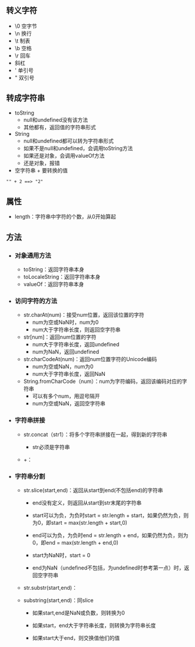 ## 转义字符

* \0 空字节
* \n 换行
* \t 制表
* \b 空格
* \r 回车
* 斜杠
* \' 单引号
* \" 双引号

## 转成字符串

* toString
  * null和undefined没有该方法
  * 其他都有，返回值的字符串形式
* String
  * null和undefined都可以转为字符串形式
  * 如果不是null和undefined，会调用toString方法
  * 如果还是对象，会调用valueOf方法
  * 还是对象，报错
* 空字符串 + 要转换的值

```markdown
"" + 2 ==> "2"
```

## 属性

* length：字符串中字符的个数，从0开始算起

## 方法

* ### 对象通用方法

  * toString：返回字符串本身
  * toLocaleString：返回字符串本身
  * valueOf：返回字符串本身
* ### 访问字符的方法

  * str.charAt\(num\)：接受num位置，返回该位置的字符
    * num为空或NaN时，num为0
    * num大于字符串长度，则返回空字符串
  * str\[num\]：返回num位置的字符
    * num大于字符串长度，返回undefined
    * num为NaN，返回undefined
  * str.charCodeAt\(num\)：返回num位置字符的Unicode编码
    * num为空或NaN，num为0
    * num大于字符串长度，返回NaN
  * String.fromCharCode（num）：num为字符编码，返回该编码对应的字符串
    * 可以有多个num，用逗号隔开
    * num为空或NaN，返回空字符串
* ### 字符串拼接

  * str.concat（str1）：将多个字符串拼接在一起，得到新的字符串

    * str必须是字符串

  * +：
* ### 字符串分割

  * str.slice\(start,end\)：返回从start到end\(不包括end\)的字符串

    * end没有定义，则返回从start到str末尾的字符串

    * start可以为负，为负时start = str.length + start，如果仍然为负，则为0，即start = max\(str.length + start,0\)

    * end可以为负，为负时end = str.length + end，如果仍然为负，则为0，即end = max\(str.length + end,0\)

    * start为NaN时，start = 0

    * end为NaN（undefined不包括，为undefined时参考第一点）时，返回空字符串

  * str.substr\(start,end\)：

  * substring\(start,end\)：同slice

    * 如果start,end是NaN或负数，则转换为0

    * 如果start，end大于字符串长度，则转换为字符串长度

    * 如果start大于end，则交换值他们的值



